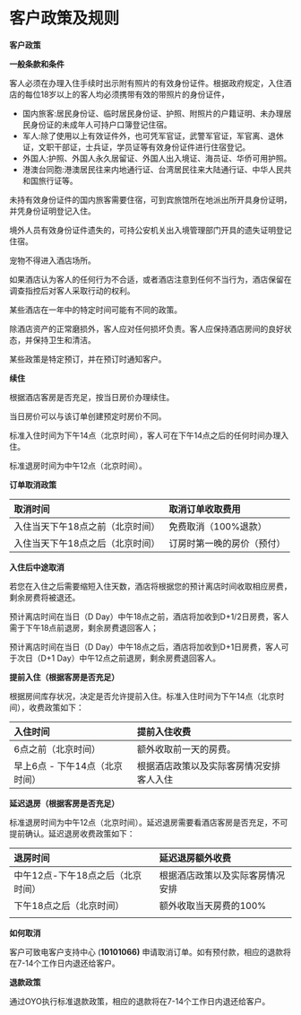 # 客户政策及规则

**客户政策**

**一般条款和条件**

客人必须在办理入住手续时出示附有照片的有效身份证件。根据政府规定，入住酒店的每位18岁以上的客人均必须携带有效的带照片的身份证件，

* 国内旅客:居民身份证、临时居民身份证、护照、附照片的户籍证明、未办理居民身份证的未成年人可持户口簿登记住宿。
* 军人:除了使用以上有效证件外，也可凭军官证，武警军官证，军官离、退休证，文职干部证，士兵证，学员证等有效身份证件进行住宿登记。
* 外国人:护照、外国人永久居留证、外国人出入境证、海员证、华侨可用护照。
* 港澳台同胞:港澳居民往来内地通行证、台湾居民往来大陆通行证、中华人民共和国旅行证等。

未持有效身份证件的国内旅客需要住宿，可到宾旅馆所在地派出所开具身份证明，并凭身份证明登记入住。

境外人员有效身份证件遗失的，可持公安机关出入境管理部门开具的遗失证明登记住宿。

宠物不得进入酒店场所。

如果酒店认为客人的任何行为不合适，或者酒店注意到任何不当行为，酒店保留在调查指控后对客人采取行动的权利。

某些酒店在一年中的特定时间可能有不同的政策。

除酒店资产的正常磨损外，客人应对任何损坏负责。客人应保持酒店房间的良好状态，并保持卫生和清洁。

某些政策是特定预订，并在预订时通知客户。

**续住**

根据酒店客房是否充足，按当日房价办理续住。

当日房价可以与该订单创建预定时房价不同。

标准入住时间为下午14点（北京时间），客人可在下午14点之后的任何时间办理入住。

标准退房时间为中午12点（北京时间）。

**订单取消政策**

| **取消时间** | **取消订单收取费用** |
| :--- | :--- |
| 入住当天下午18点之前（北京时间） | 免费取消（100%退款） |
| 入住当天下午18点之后（北京时间） | 订房时第一晚的房价（预付） |

**入住后中途取消**

若您在入住之后需要缩短入住天数，酒店将根据您的预计离店时间收取相应房费，剩余房费将被退还。

预计离店时间在当日（D Day）中午18点之前，酒店将加收到D+1/2日房费，客人需于下午18点前退房，剩余房费退回客人；

预计离店时间在当日（D Day）中午18点之后，酒店将加收到D+1日房费，客人可于次日（D+1 Day）中午12点之前退房，剩余房费退回客人。

**提前入住（根据客房是否充足）**

根据房间库存状况，决定是否允许提前入住。标准入住时间为下午14点（北京时间），收费政策如下：

| 入住时间 | 提前入住收费 |
| :--- | :--- |
| 6点之前（北京时间） | 额外收取前一天的房费。 |
| 早上6点 - 下午14点（北京时间） | 根据酒店政策以及实际客房情况安排客人入住 |

**延迟退房（根据客房是否充足）**

标准退房时间为中午12点（北京时间）。延迟退房需要看酒店客房是否充足，不可提前确认。延迟退房收费政策如下：

| 退房时间 | 延迟退房额外收费 |
| :--- | :--- |
| 中午12点-下午18点之后（北京时间） | 根据酒店政策以及实际客房情况安排 |
| 下午18点之后（北京时间） | 额外收取当天房费的100% |
|  |  |

**如何取消**

客户可致电客户支持中心 \(**10101066\)** 申请取消订单。如有预付款，相应的退款将在7-14个工作日内退还给客户。

**退款政策**

通过OYO执行标准退款政策，相应的退款将在7-14个工作日内退还给客户。


